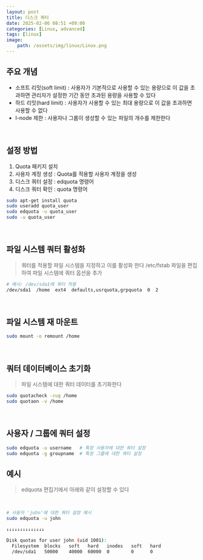 ```yaml
---
layout: post
title: 디스크 쿼터
date: 2025-02-06 08:51 +09:00
categories: [Linux, advanced]
tags: [linux]
image:
    path: /assets/img/linux/Linux.png
---
```


## 주요 개념
- 소프트 리밋(soft limit) : 사용자가 기본적으로 사용할 수 있는 용량으로 이 값을 초과하면 관리자가 설정한 기간 동안 초과된 용량을 사용할 수 있다
- 하드 리밋(hard limit) : 사용자가 사용할 수 있는 최대 용량으로 이 값을 초과하면 사용할 수 없다
- I-node 제한 : 사용자나 그룹이 생성할 수 있는 파일의 개수를 제한한다


<br>

## 설정 방법
1. Quota 패키지 설치
2. 사용자 계정 생성 : Quota를 적용할 사용자 계정을 생성
3. 디스크 쿼터 설정 : edquota 명령어
4. 디스크 쿼터 확인 : quota 명령어
```bash
sudo apt-get install quota
sudo useradd quota_user
sudo edquota -u quota_user
sudo -u quota_user
```


<br>

## 파일 시스템 쿼터 활성화
> 쿼터를 적용할 파일 시스템을 지정하고 이를 활성화 한다
> /etc/fstab 파일을 편집하여 파일 시스템에 쿼터 옵션을 추가
```bash
# 예시: /dev/sda1에 쿼터 적용
/dev/sda1  /home  ext4  defaults,usrquota,grpquota  0  2
```

<br>

## 파일 시스템 재 마운트
```bash
sudo mount -o remount /home
```

<br>

## 쿼터 데이터베이스 초기화
> 파일 시스템에 대한 쿼터 데이터를 초기화한다
```bash
sudo quotacheck -cug /home
sudo quotaon -v /home
```

<br>

## 사용자 / 그룹에 쿼터 설정
```bash
sudo edquota -u username   # 특정 사용자에 대한 쿼터 설정
sudo edquota -g groupname  # 특정 그룹에 대한 쿼터 설정
```

## 예시
> edquota 편집기에서 아래와 같이 설정할 수 있다

<br>

```bash
# 사용자 'john'에 대한 쿼터 설정 예시
sudo edquota -u john

↓↓↓↓↓↓↓↓↓↓↓↓↓↓

Disk quotas for user john (uid 1001):
  Filesystem  blocks   soft   hard   inodes   soft   hard
  /dev/sda1   50000    40000  60000  0        0      0
```